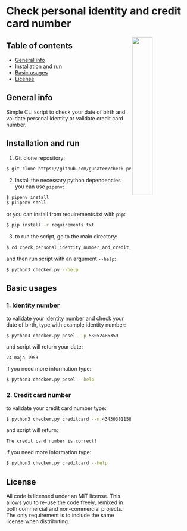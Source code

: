 # **Check personal identity and credit card number**

<img align="right" width="33%" src="https://img.icons8.com/external-justicon-lineal-color-justicon/452/external-wallet-ecommerce-justicon-lineal-color-justicon.png">

## Table of contents
* [General info](#general-info)
* [Installation and run](#installation-and-run)
* [Basic usages](#basic-usages)
* [License](#license)


## General info

Simple CLI script to  check your date of birth and validate
personal identity or validate credit card number.
## Installation and run

1. Git clone repository:
```bash
$ git clone https://github.com/gunater/check-personal-identity-number-and-credit-card.git
```
2. Install the necessary python dependencies you can use `pipenv`:
```bash
$ pipenv install
$ piipenv shell
```
or you can install from requirements.txt with `pip`:
```bash
$ pip install -r requirements.txt
```
3. to run the script, go to the main directory:
```bash
$ cd check_personal_identity_number_and_credit_card/
```
and then run script with an argument `--help`:
```bash
$ python3 checker.py --help
```
## Basic usages
### 1. Identity number
to validate your identity number and check your date of birth, type with example identity number:
```bash
$ python3 checker.py pesel --p 53052486359
```
and script will return your date:
```text
24 maja 1953
```
if you need more information type:
```bash
$ python3 checker.py pesel --help
```
### 2. Credit card number
to validate your credit card number type:
```bash
$ python3 checker.py creditcard --n 4343038115875419
```
and script will return:
```text
The credit card number is correct!
```
if you need more information type:
```bash
$ python3 checker.py creditcard --help
```
## License
All code is licensed under an MIT license. This allows you to re-use the code freely, remixed in both commercial and non-commercial projects. The only requirement is to include the same license when distributing.
